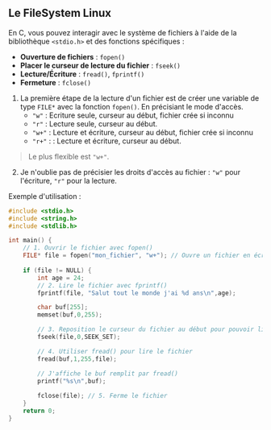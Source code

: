 ## Le FileSystem Linux

En C, vous pouvez interagir avec le système de fichiers à l'aide de la bibliothèque `<stdio.h>` et des fonctions spécifiques :

- **Ouverture de fichiers** : `fopen()`
- **Placer le curseur de lecture du fichier** : `fseek()`
- **Lecture/Écriture** : `fread()`, `fprintf()`
- **Fermeture** : `fclose()`

1. La première étape de la lecture d'un fichier est de créer une variable de type `FILE*` avec la fonction `fopen()`. En précisiant le mode d'accès.
    - `"w"` : Ecriture seule, curseur au début, fichier crée si inconnu
    - `"r"` : Lecture seule, curseur au début.
    - `"w+"` : Lecture et écriture, curseur au début, fichier crée si inconnu
    - `"r+"` : : Lecture et écriture, curseur au début.
> Le plus flexible est `"w+"`.

2. Je n'oublie pas de précisier les droits d'accès au fichier : `"w"` pour l'écriture, `"r"` pour la lecture.

Exemple d'utilisation :

```c
#include <stdio.h>
#include <string.h>
#include <stdlib.h>

int main() {
    // 1. Ouvrir le fichier avec fopen()
    FILE* file = fopen("mon_fichier", "w+"); // Ouvre un fichier en écriture et lecture
    
    if (file != NULL) {
        int age = 24;
        // 2. Lire le fichier avec fprintf()
        fprintf(file, "Salut tout le monde j'ai %d ans\n",age);

        char buf[255];
        memset(buf,0,255);

        // 3. Reposition le curseur du fichier au début pour pouvoir lire le fichier depuis le début
        fseek(file,0,SEEK_SET);

        // 4. Utiliser fread() pour lire le fichier
        fread(buf,1,255,file);

        // J'affiche le buf remplit par fread()
        printf("%s\n",buf);
        
        fclose(file); // 5. Ferme le fichier
    }
    return 0;
}
```